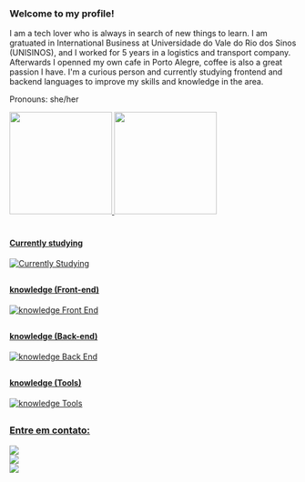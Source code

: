 ### Welcome to my profile!

<p>I am a tech lover who is always in search of new things to learn. I am gratuated in International Business at Universidade do Vale do Rio dos Sinos (UNISINOS), and I  worked for 5 years in a logistics and transport company. Afterwards I openned my own cafe in Porto Alegre, coffee is also a great passion I have. I'm a curious person and currently studying frontend and backend languages to improve my skills and knowledge in the area.</p>
<p>Pronouns: she/her</p>

 <div>
   <a href="https://github.com/julialimp">
   <img height="180em" src="https://github-readme-stats.vercel.app/api?username=julialimp&show_icons=true&theme=codeSTACKr&include_all_commits=true&count_private=true"/>
   <img height="180em" src="https://github-readme-stats.vercel.app/api/top-langs/?username=julialimp&layout=compact&langs_count=6&theme=tokyonight"/>
</div>

#

#### Currently studying
![Currently Studying](https://skillicons.dev/icons?i=py&perline=4)

##

#### knowledge (Front-end)
![knowledge Front End](https://skillicons.dev/icons?i=html,css,js,ts,react,styledcomponents,redux&perline=4)

##

#### knowledge (Back-end)
![knowledge Back End](https://skillicons.dev/icons?i=nodejs,express,js,ts,prisma,postgres&perline=4)

##

#### knowledge (Tools)
![knowledge Tools](https://skillicons.dev/icons?i=figma,git,github,vscode&perline=4)

##
 
<div>
<h3>Entre em contato:</h3>
<a href="https://www.linkedin.com/in/julialimp/" target="_blank"><img src="https://img.shields.io/badge/-linkedin-%230077B5?style=for-the-badge&logo=linkedin&logoColor=white"target="_blank"/></a>
<br>
<a href="mailto:julia.limp@hotmail.com" target="_blank"><img src="https://img.shields.io/static/v1?message=Outlook&logo=microsoft-outlook&label=&color=0078D4&logoColor=white&labelColor=&style=for-the-badge" target="_blank"/></a>
<br>
<a href="https://instagram.com/julialimp" target="_blank"><img src="https://skillicons.dev/icons?i=instagram" target="_blank"/></a>
</div>
